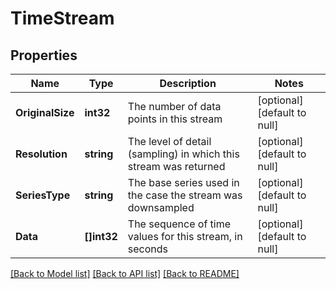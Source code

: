 # TimeStream

## Properties
Name | Type | Description | Notes
------------ | ------------- | ------------- | -------------
**OriginalSize** | **int32** | The number of data points in this stream | [optional] [default to null]
**Resolution** | **string** | The level of detail (sampling) in which this stream was returned | [optional] [default to null]
**SeriesType** | **string** | The base series used in the case the stream was downsampled | [optional] [default to null]
**Data** | **[]int32** | The sequence of time values for this stream, in seconds | [optional] [default to null]

[[Back to Model list]](../README.md#documentation-for-models) [[Back to API list]](../README.md#documentation-for-api-endpoints) [[Back to README]](../README.md)



